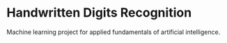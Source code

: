 # Handwritten Digits Recognition

Machine learning project for applied fundamentals of artificial intelligence.